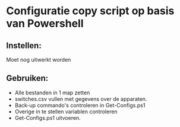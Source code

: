 # Configuratie copy script op basis van Powershell
## Instellen:
Moet nog uitwerkt worden
## Gebruiken:
* Alle bestanden in 1 map zetten
* switches.csv vullen met gegevens over de apparaten.
* Back-up commando's controleren in Get-Configs.ps1
* Overige in te stellen variablen controleren
* Get-Configs.ps1 uitvoeren.